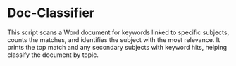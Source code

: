 # Doc-Classifier
This script scans a Word document for keywords linked to specific subjects, counts the matches, and identifies the subject with the most relevance. It prints the top match and any secondary subjects with keyword hits, helping classify the document by topic.
